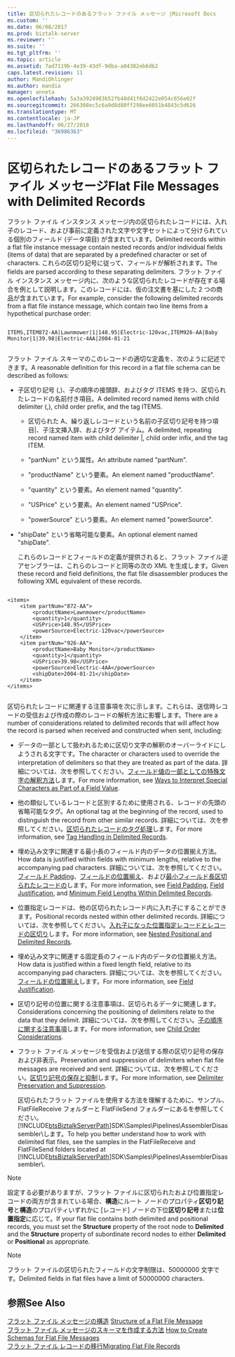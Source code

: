 ```yaml
---
title: 区切られたレコードのあるフラット ファイル メッセージ |Microsoft Docs
ms.custom: ''
ms.date: 06/08/2017
ms.prod: biztalk-server
ms.reviewer: ''
ms.suite: ''
ms.tgt_pltfrm: ''
ms.topic: article
ms.assetid: 7ad7119b-4e39-43df-9dba-a04382eb6db2
caps.latest.revision: 11
author: MandiOhlinger
ms.author: mandia
manager: anneta
ms.openlocfilehash: 5a3a3924983b52fb48d41f6d2422e054c656e02f
ms.sourcegitcommit: 266308ec5c6a9d8d80ff298ee6051b4843c5d626
ms.translationtype: MT
ms.contentlocale: ja-JP
ms.lasthandoff: 06/27/2018
ms.locfileid: "36986363"
---
```

# <a name="flat-file-messages-with-delimited-records"></a><span data-ttu-id="00a22-102">区切られたレコードのあるフラット ファイル メッセージ</span><span class="sxs-lookup"><span data-stu-id="00a22-102">Flat File Messages with Delimited Records</span></span>
<span data-ttu-id="00a22-103">フラット ファイル インスタンス メッセージ内の区切られたレコードには、入れ子のレコード、および事前に定義された文字や文字セットによって分けられている個別のフィールド (データ項目) が含まれています。</span><span class="sxs-lookup"><span data-stu-id="00a22-103">Delimited records within a flat file instance message contain nested records and/or individual fields (items of data) that are separated by a predefined character or set of characters.</span></span> <span data-ttu-id="00a22-104">これらの区切り記号に従って、フィールドが解析されます。</span><span class="sxs-lookup"><span data-stu-id="00a22-104">The fields are parsed according to these separating delimiters.</span></span> <span data-ttu-id="00a22-105">フラット ファイル インスタンス メッセージ内に、次のような区切られたレコードが存在する場合を例として説明します。このレコードには、仮の注文書を基にした 2 つの商品が含まれています。</span><span class="sxs-lookup"><span data-stu-id="00a22-105">For example, consider the following delimited records from a flat file instance message, which contain two line items from a hypothetical purchase order:</span></span>  
  
```  
  
ITEMS,ITEM872-AA|Lawnmower|1|148.95|Electric-120vac,ITEM926-AA|Baby Monitor|1|39.98|Electric-4AA|2004-01-21  
  
```  
  
 <span data-ttu-id="00a22-106">フラット ファイル スキーマのこのレコードの適切な定義を、次のように記述できます。</span><span class="sxs-lookup"><span data-stu-id="00a22-106">A reasonable definition for this record in a flat file schema can be described as follows:</span></span>  
  
- <span data-ttu-id="00a22-107">子区切り記号 (,)、子の順序の接頭辞、およびタグ ITEMS を持つ、区切られたレコードの名前付き項目。</span><span class="sxs-lookup"><span data-stu-id="00a22-107">A delimited record named items with child delimiter (,), child order prefix, and the tag ITEMS.</span></span>  
  
  -   <span data-ttu-id="00a22-108">区切られた A、繰り返しレコードという名前の子区切り記号を持つ項目&#124;、子注文挿入辞、およびタグ アイテム。</span><span class="sxs-lookup"><span data-stu-id="00a22-108">A delimited, repeating record named item with child delimiter &#124;, child order infix, and the tag ITEM.</span></span>  
  
  -   <span data-ttu-id="00a22-109">"partNum" という属性。</span><span class="sxs-lookup"><span data-stu-id="00a22-109">An attribute named "partNum".</span></span>  
  
  -   <span data-ttu-id="00a22-110">"productName" という要素。</span><span class="sxs-lookup"><span data-stu-id="00a22-110">An element named "productName".</span></span>  
  
  -   <span data-ttu-id="00a22-111">"quantity" という要素。</span><span class="sxs-lookup"><span data-stu-id="00a22-111">An element named "quantity".</span></span>  
  
  -   <span data-ttu-id="00a22-112">"USPrice" という要素。</span><span class="sxs-lookup"><span data-stu-id="00a22-112">An element named "USPrice".</span></span>  
  
  -   <span data-ttu-id="00a22-113">"powerSource" という要素。</span><span class="sxs-lookup"><span data-stu-id="00a22-113">An element named "powerSource".</span></span>  
  
- <span data-ttu-id="00a22-114">"shipDate" という省略可能な要素。</span><span class="sxs-lookup"><span data-stu-id="00a22-114">An optional element named "shipDate".</span></span>  
  
  <span data-ttu-id="00a22-115">これらのレコードとフィールドの定義が提供されると、フラット ファイル逆アセンブラーは、これらのレコードと同等の次の XML を生成します。</span><span class="sxs-lookup"><span data-stu-id="00a22-115">Given these record and field definitions, the flat file disassembler produces the following XML equivalent of these records.</span></span>  
  
```  
  
<items>  
    <item partNum="872-AA">  
        <productName>Lawnmower</productName>  
        <quantity>1</quantity>  
        <USPrice>148.95</USPrice>  
        <powerSource>Electric-120vac</powerSource>  
    </item>  
    <item partNum="926-AA">  
        <productName>Baby Monitor</productName>  
        <quantity>1</quantity>  
        <USPrice>39.98</USPrice>  
        <powerSource>Electric-4AA</powerSource>  
        <shipDate>2004-01-21</shipDate>  
    </item>  
</items>  
  
```  
  
 <span data-ttu-id="00a22-116">区切られたレコードに関連する注意事項を次に示します。これらは、送信時レコードの受信および作成の際のレコードの解析方法に影響します。</span><span class="sxs-lookup"><span data-stu-id="00a22-116">There are a number of considerations related to delimited records that will affect how the record is parsed when received and constructed when sent, including:</span></span>  
  
- <span data-ttu-id="00a22-117">データの一部として扱われるために区切り文字の解釈のオーバーライドにしようされる文字です。</span><span class="sxs-lookup"><span data-stu-id="00a22-117">The character or characters used to override the interpretation of delimiters so that they are treated as part of the data.</span></span> <span data-ttu-id="00a22-118">詳細については、次を参照してください。[フィールド値の一部としての特殊文字の解釈方法](../core/ways-to-interpret-special-characters-as-part-of-a-field-value.md)します。</span><span class="sxs-lookup"><span data-stu-id="00a22-118">For more information, see [Ways to Interpret Special Characters as Part of a Field Value](../core/ways-to-interpret-special-characters-as-part-of-a-field-value.md).</span></span>  
  
- <span data-ttu-id="00a22-119">他の類似しているレコードと区別するために使用される、レコードの先頭の省略可能なタグ。</span><span class="sxs-lookup"><span data-stu-id="00a22-119">An optional tag at the beginning of the record, used to distinguish the record from other similar records.</span></span> <span data-ttu-id="00a22-120">詳細については、次を参照してください。[区切られたレコードのタグ処理](../core/tag-handling-in-delimited-records.md)します。</span><span class="sxs-lookup"><span data-stu-id="00a22-120">For more information, see [Tag Handling in Delimited Records](../core/tag-handling-in-delimited-records.md).</span></span>  
  
- <span data-ttu-id="00a22-121">埋め込み文字に関連する最小長のフィールド内のデータの位置揃え方法。</span><span class="sxs-lookup"><span data-stu-id="00a22-121">How data is justified within fields with minimum lengths, relative to the accompanying pad characters.</span></span> <span data-ttu-id="00a22-122">詳細については、次を参照してください。[フィールド Padding](../core/field-padding.md)、[フィールドの位置揃え](../core/field-justification.md)、および[最小フィールド長区切られたレコードの](../core/minimum-field-lengths-within-delimited-records.md)します。</span><span class="sxs-lookup"><span data-stu-id="00a22-122">For more information, see [Field Padding](../core/field-padding.md), [Field Justification](../core/field-justification.md), and [Minimum Field Lengths Within Delimited Records](../core/minimum-field-lengths-within-delimited-records.md).</span></span>  
  
- <span data-ttu-id="00a22-123">位置指定レコードは、他の区切られたレコード内に入れ子にすることができます。</span><span class="sxs-lookup"><span data-stu-id="00a22-123">Positional records nested within other delimited records.</span></span> <span data-ttu-id="00a22-124">詳細については、次を参照してください。[入れ子になった位置指定レコードとレコードの区切り](../core/nested-positional-and-delimited-records.md)します。</span><span class="sxs-lookup"><span data-stu-id="00a22-124">For more information, see [Nested Positional and Delimited Records](../core/nested-positional-and-delimited-records.md).</span></span>  
  
- <span data-ttu-id="00a22-125">埋め込み文字に関連する固定長のフィールド内のデータの位置揃え方法。</span><span class="sxs-lookup"><span data-stu-id="00a22-125">How data is justified within a fixed length field, relative to its accompanying pad characters.</span></span> <span data-ttu-id="00a22-126">詳細については、次を参照してください。[フィールドの位置揃え](../core/field-justification.md)します。</span><span class="sxs-lookup"><span data-stu-id="00a22-126">For more information, see [Field Justification](../core/field-justification.md).</span></span>  
  
- <span data-ttu-id="00a22-127">区切り記号の位置に関する注意事項は、区切られるデータに関連します。</span><span class="sxs-lookup"><span data-stu-id="00a22-127">Considerations concerning the positioning of delimiters relate to the data that they delimit.</span></span> <span data-ttu-id="00a22-128">詳細については、次を参照してください。[子の順序に関する注意事項](../core/child-order-considerations.md)します。</span><span class="sxs-lookup"><span data-stu-id="00a22-128">For more information, see [Child Order Considerations](../core/child-order-considerations.md).</span></span>  
  
- <span data-ttu-id="00a22-129">フラット ファイル メッセージを受信および送信する際の区切り記号の保存および非表示。</span><span class="sxs-lookup"><span data-stu-id="00a22-129">Preservation and suppression of delimiters when flat file messages are received and sent.</span></span> <span data-ttu-id="00a22-130">詳細については、次を参照してください。[区切り記号の保存と抑制](../core/delimiter-preservation-and-suppression.md)します。</span><span class="sxs-lookup"><span data-stu-id="00a22-130">For more information, see [Delimiter Preservation and Suppression](../core/delimiter-preservation-and-suppression.md).</span></span>  
  
  <span data-ttu-id="00a22-131">区切られたフラット ファイルを使用する方法を理解するために、サンプル、FlatFileReceive フォルダーと FlatFileSend フォルダーにあるを参照してください。 [!INCLUDE[btsBiztalkServerPath](../includes/btsbiztalkserverpath-md.md)]SDK\Samples\Pipelines\AssemblerDisassembler\\します。</span><span class="sxs-lookup"><span data-stu-id="00a22-131">To help you better understand how to work with delimited flat files, see the samples in the FlatFileReceive and FlatFileSend folders located at [!INCLUDE[btsBiztalkServerPath](../includes/btsbiztalkserverpath-md.md)]SDK\Samples\Pipelines\AssemblerDisassembler\\.</span></span>  
  
> [!NOTE]
>  <span data-ttu-id="00a22-132">設定する必要がありますが、フラット ファイルに区切られたおよび位置指定レコードの両方が含まれている場合、**構造**にルート ノードのプロパティ**区切り記号**と**構造**のプロパティいずれかに [レコード] ノードの下位**区切り記号**または**位置指定**に応じて。</span><span class="sxs-lookup"><span data-stu-id="00a22-132">If your flat file contains both delimited and positional records, you must set the **Structure** property of the root node to **Delimited** and the **Structure** property of subordinate record nodes to either **Delimited** or **Positional** as appropriate.</span></span>  
  
> [!NOTE]
>  <span data-ttu-id="00a22-133">フラット ファイルの区切られたフィールドの文字制限は、50000000 文字です。</span><span class="sxs-lookup"><span data-stu-id="00a22-133">Delimited fields in flat files have a limit of 50000000 characters.</span></span>  
  
## <a name="see-also"></a><span data-ttu-id="00a22-134">参照</span><span class="sxs-lookup"><span data-stu-id="00a22-134">See Also</span></span>  
 <span data-ttu-id="00a22-135">[フラット ファイル メッセージの構造](../core/structure-of-a-flat-file-message.md) </span><span class="sxs-lookup"><span data-stu-id="00a22-135">[Structure of a Flat File Message](../core/structure-of-a-flat-file-message.md) </span></span>  
 <span data-ttu-id="00a22-136">[フラット ファイル メッセージのスキーマを作成する方法](../core/how-to-create-schemas-for-flat-file-messages.md) </span><span class="sxs-lookup"><span data-stu-id="00a22-136">[How to Create Schemas for Flat File Messages](../core/how-to-create-schemas-for-flat-file-messages.md) </span></span>  
 [<span data-ttu-id="00a22-137">フラット ファイル レコードの移行</span><span class="sxs-lookup"><span data-stu-id="00a22-137">Migrating Flat File Records</span></span>](../core/migrating-flat-file-records.md)